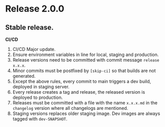# Release 2.0.0

## Stable release.

**CI/CD**
1. CI/CD Major update.
2. Ensure environment variables in line for local, staging and production.
3. Release versions need to be committed with commit message `release x.x.x`.
4. Minor commits must be postfixed by `[skip-ci]` so that builds are not generated.
5. Except the above rules, every commit to main triggers a dev build, deployed in staging server.
6. Every release creates a tag and release, the released version is deployed to production.
7. Releases must be committed with a file with the name `x.x.x.md` in the `changelog` version where all changelogs are mentioned.
8. Staging versions replaces older staging image. Dev images are always tagged with `dev-SNAPSHOT`.